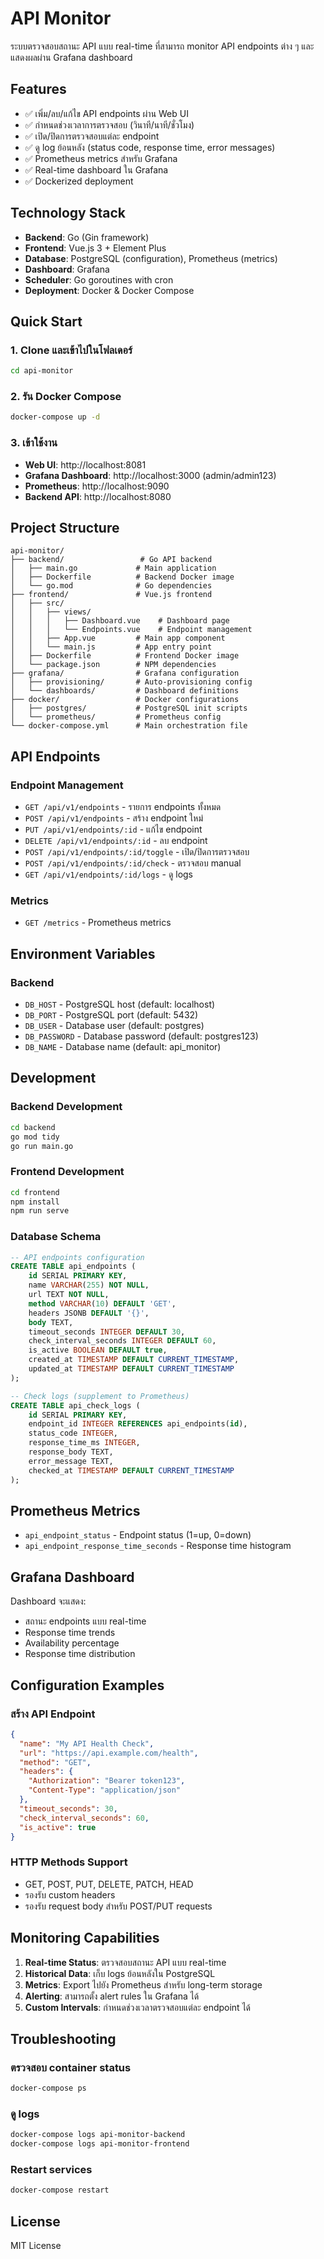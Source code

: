 # API Monitor

ระบบตรวจสอบสถานะ API แบบ real-time ที่สามารถ monitor API endpoints ต่าง ๆ และแสดงผลผ่าน Grafana dashboard

## Features

- ✅ เพิ่ม/ลบ/แก้ไข API endpoints ผ่าน Web UI
- ✅ กำหนดช่วงเวลาการตรวจสอบ (วินาที/นาที/ชั่วโมง)
- ✅ เปิด/ปิดการตรวจสอบแต่ละ endpoint
- ✅ ดู log ย้อนหลัง (status code, response time, error messages)
- ✅ Prometheus metrics สำหรับ Grafana
- ✅ Real-time dashboard ใน Grafana
- ✅ Dockerized deployment

## Technology Stack

- **Backend**: Go (Gin framework)
- **Frontend**: Vue.js 3 + Element Plus
- **Database**: PostgreSQL (configuration), Prometheus (metrics)
- **Dashboard**: Grafana
- **Scheduler**: Go goroutines with cron
- **Deployment**: Docker & Docker Compose

## Quick Start

### 1. Clone และเข้าไปในโฟลเดอร์

```bash
cd api-monitor
```

### 2. รัน Docker Compose

```bash
docker-compose up -d
```

### 3. เข้าใช้งาน

- **Web UI**: http://localhost:8081
- **Grafana Dashboard**: http://localhost:3000 (admin/admin123)
- **Prometheus**: http://localhost:9090
- **Backend API**: http://localhost:8080

## Project Structure

```
api-monitor/
├── backend/                 # Go API backend
│   ├── main.go             # Main application
│   ├── Dockerfile          # Backend Docker image
│   └── go.mod              # Go dependencies
├── frontend/               # Vue.js frontend
│   ├── src/
│   │   ├── views/
│   │   │   ├── Dashboard.vue    # Dashboard page
│   │   │   └── Endpoints.vue    # Endpoint management
│   │   ├── App.vue         # Main app component
│   │   └── main.js         # App entry point
│   ├── Dockerfile          # Frontend Docker image
│   └── package.json        # NPM dependencies
├── grafana/                # Grafana configuration
│   ├── provisioning/       # Auto-provisioning config
│   └── dashboards/         # Dashboard definitions
├── docker/                 # Docker configurations
│   ├── postgres/           # PostgreSQL init scripts
│   └── prometheus/         # Prometheus config
└── docker-compose.yml      # Main orchestration file
```

## API Endpoints

### Endpoint Management
- `GET /api/v1/endpoints` - รายการ endpoints ทั้งหมด
- `POST /api/v1/endpoints` - สร้าง endpoint ใหม่
- `PUT /api/v1/endpoints/:id` - แก้ไข endpoint
- `DELETE /api/v1/endpoints/:id` - ลบ endpoint
- `POST /api/v1/endpoints/:id/toggle` - เปิด/ปิดการตรวจสอบ
- `POST /api/v1/endpoints/:id/check` - ตรวจสอบ manual
- `GET /api/v1/endpoints/:id/logs` - ดู logs

### Metrics
- `GET /metrics` - Prometheus metrics

## Environment Variables

### Backend
- `DB_HOST` - PostgreSQL host (default: localhost)
- `DB_PORT` - PostgreSQL port (default: 5432)
- `DB_USER` - Database user (default: postgres)
- `DB_PASSWORD` - Database password (default: postgres123)
- `DB_NAME` - Database name (default: api_monitor)

## Development

### Backend Development

```bash
cd backend
go mod tidy
go run main.go
```

### Frontend Development

```bash
cd frontend
npm install
npm run serve
```

### Database Schema

```sql
-- API endpoints configuration
CREATE TABLE api_endpoints (
    id SERIAL PRIMARY KEY,
    name VARCHAR(255) NOT NULL,
    url TEXT NOT NULL,
    method VARCHAR(10) DEFAULT 'GET',
    headers JSONB DEFAULT '{}',
    body TEXT,
    timeout_seconds INTEGER DEFAULT 30,
    check_interval_seconds INTEGER DEFAULT 60,
    is_active BOOLEAN DEFAULT true,
    created_at TIMESTAMP DEFAULT CURRENT_TIMESTAMP,
    updated_at TIMESTAMP DEFAULT CURRENT_TIMESTAMP
);

-- Check logs (supplement to Prometheus)
CREATE TABLE api_check_logs (
    id SERIAL PRIMARY KEY,
    endpoint_id INTEGER REFERENCES api_endpoints(id),
    status_code INTEGER,
    response_time_ms INTEGER,
    response_body TEXT,
    error_message TEXT,
    checked_at TIMESTAMP DEFAULT CURRENT_TIMESTAMP
);
```

## Prometheus Metrics

- `api_endpoint_status` - Endpoint status (1=up, 0=down)
- `api_endpoint_response_time_seconds` - Response time histogram

## Grafana Dashboard

Dashboard จะแสดง:
- สถานะ endpoints แบบ real-time
- Response time trends
- Availability percentage
- Response time distribution

## Configuration Examples

### สร้าง API Endpoint

```json
{
  "name": "My API Health Check",
  "url": "https://api.example.com/health",
  "method": "GET",
  "headers": {
    "Authorization": "Bearer token123",
    "Content-Type": "application/json"
  },
  "timeout_seconds": 30,
  "check_interval_seconds": 60,
  "is_active": true
}
```

### HTTP Methods Support
- GET, POST, PUT, DELETE, PATCH, HEAD
- รองรับ custom headers
- รองรับ request body สำหรับ POST/PUT requests

## Monitoring Capabilities

1. **Real-time Status**: ตรวจสอบสถานะ API แบบ real-time
2. **Historical Data**: เก็บ logs ย้อนหลังใน PostgreSQL
3. **Metrics**: Export ไปยัง Prometheus สำหรับ long-term storage
4. **Alerting**: สามารถตั้ง alert rules ใน Grafana ได้
5. **Custom Intervals**: กำหนดช่วงเวลาตรวจสอบแต่ละ endpoint ได้

## Troubleshooting

### ตรวจสอบ container status
```bash
docker-compose ps
```

### ดู logs
```bash
docker-compose logs api-monitor-backend
docker-compose logs api-monitor-frontend
```

### Restart services
```bash
docker-compose restart
```

## License

MIT License